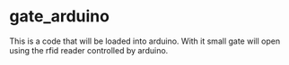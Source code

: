 # gate_arduino
This is a code that will be loaded into arduino.
With it small gate will open using the rfid reader controlled by arduino.
